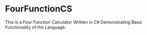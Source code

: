 # FourFunctionCS
This is a Four Function Calculator Written in C# Demonstrating Basic Functionality of the Language.
